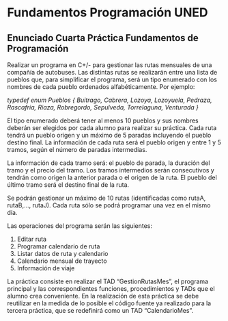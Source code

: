 # Fundamentos Programación UNED

## Enunciado Cuarta Práctica Fundamentos de Programación

Realizar un programa en C+/- para gestionar las rutas mensuales de una compañía
de autobuses. Las distintas rutas se realizarán entre una lista de pueblos que, para
simplificar el programa, será un tipo enumerado con los nombres de cada pueblo
ordenados alfabéticamente. Por ejemplo:

*typedef enum Pueblos { Buitrago, Cabrera, Lozoya, Lozoyuela,
Pedraza, Rascafria, Riaza, Robregordo, Sepulveda, Torrelaguna,
Venturada }*

El tipo enumerado deberá tener al menos 10 pueblos y sus nombres deberán ser
elegidos por cada alumno para realizar su práctica. Cada ruta tendrá un pueblo
origen y un máximo de 5 paradas incluyendo el pueblo destino final. La información
de cada ruta será el pueblo origen y entre 1 y 5 tramos, según el número de paradas
intermedias.

La información de cada tramo será: el pueblo de parada, la duración del tramo y el
precio del tramo. Los tramos intermedios serán consecutivos y tendrán como origen
la anterior parada o el origen de la ruta. El pueblo del último tramo será el destino
final de la ruta.

Se podrán gestionar un máximo de 10 rutas (identificadas como rutaA, rutaB,…,
rutaJ). Cada ruta sólo se podrá programar una vez en el mismo día.

Las operaciones del programa serán las siguientes:
1. Editar ruta
2. Programar calendario de ruta
3. Listar datos de ruta y calendario
4. Calendario mensual de trayecto
5. Información de viaje

La práctica consiste en realizar el TAD “GestionRutasMes”, el programa principal y
las correspondientes funciones, procedimientos y TADs que el alumno crea
conveniente. En la realización de esta práctica se debe reutilizar en la medida de lo
posible el código fuente ya realizado para la tercera práctica, que se redefinirá como
un TAD “CalendarioMes”.
